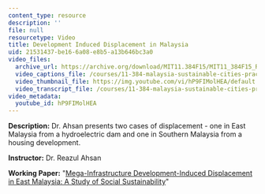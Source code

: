 ```yaml
---
content_type: resource
description: ''
file: null
resourcetype: Video
title: Development Induced Displacement in Malaysia
uid: 21531437-be16-6a08-e8b5-a13b646bc3a0
video_files:
  archive_url: https://archive.org/download/MIT11.384F15/MIT11_384F15_Reazul_300k.mp4
  video_captions_file: /courses/11-384-malaysia-sustainable-cities-practicum-spring-2018/59f2be6360425121963a208e59beb0ab_hP9FIMolHEA.vtt
  video_thumbnail_file: https://img.youtube.com/vi/hP9FIMolHEA/default.jpg
  video_transcript_file: /courses/11-384-malaysia-sustainable-cities-practicum-spring-2018/bbbe2c367ef871b4c7f552213e6dfe3a_hP9FIMolHEA.pdf
video_metadata:
  youtube_id: hP9FIMolHEA
---
```


**Description:** Dr. Ahsan presents two cases of displacement - one in East Malaysia from a hydroelectric dam and one in Southern Malaysia from a housing development.

**Instructor:** Dr. Reazul Ahsan

**Working Paper:** "[Mega-Infrastructure Development-Induced Displacement in East Malaysia: A Study of Social Sustainability](https://malaysiacities.mit.edu/paperAhsan)"
